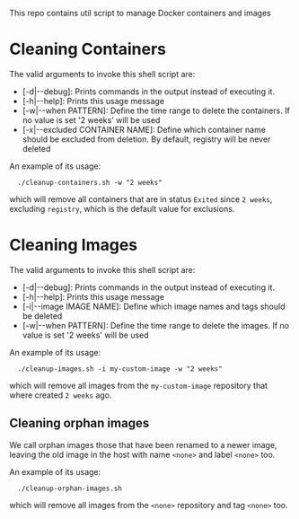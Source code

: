 This repo contains util script to manage Docker containers and images

# Cleaning Containers

The valid arguments to invoke this shell script are:

  - [-d|--debug]: Prints commands in the output instead of executing it.
  - [-h|--help]: Prints this usage message
  - [-w|--when PATTERN]: Define the time range to delete the containers. If no value is set '2 weeks' will be used
  - [-x|--excluded CONTAINER NAME]: Define which container name should be excluded from deletion. By default, registry will be never deleted

An example of its usage:
```
  ./cleanup-containers.sh -w "2 weeks"
```
which will remove all containers that are in status `Exited` since `2 weeks`, excluding `registry`, which is the default value for exclusions.

# Cleaning Images

The valid arguments to invoke this shell script are:

  - [-d|--debug]: Prints commands in the output instead of executing it.
  - [-h|--help]: Prints this usage message
  - [-i|--image IMAGE NAME]: Define which image names and tags should be deleted
  - [-w|--when PATTERN]: Define the time range to delete the images. If no value is set '2 weeks' will be used

An example of its usage:
```
  ./cleanup-images.sh -i my-custom-image -w "2 weeks"
```
which will remove all images from the `my-custom-image` repository that where created `2 weeks` ago.

## Cleaning orphan images
We call orphan images those that have been renamed to a newer image, leaving the old image in the host with name `<none>` and label `<none>` too.

An example of its usage:
```
  ./cleanup-orphan-images.sh
```
which will remove all images from the `<none>` repository and tag `<none>` too.
